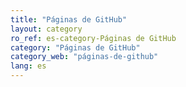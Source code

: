 ```yaml
---
title: "Páginas de GitHub"
layout: category
ro_ref: es-category-Páginas de GitHub
category: "Páginas de GitHub"
category_web: "páginas-de-github"
lang: es
---
```


